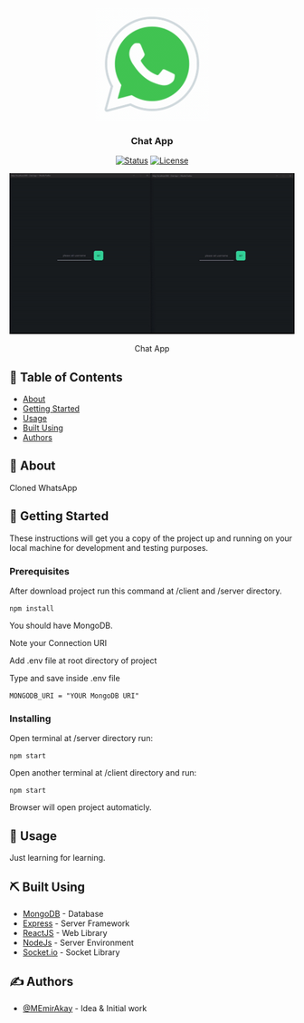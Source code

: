 <p align="center">
  <a href="" rel="noopener">
 <img width=200px height=200px src="./client/public/favicon.gif" alt="Project logo"></a>
</p>

<h3 align="center">Chat App</h3>

<div align="center">

[![Status](https://img.shields.io/badge/status-active-success.svg)]()
[![License](https://img.shields.io/badge/license-MIT-blue.svg)](/LICENSE)

</div>

<p align="center">
<img src="./img/chatapp.gif" alt="Project">
</p>

<p align="center"> Chat App
    <br> 
</p>

## 📝 Table of Contents

- [About](#about)
- [Getting Started](#getting_started)
- [Usage](#usage)
- [Built Using](#built_using)
- [Authors](#authors)


## 🧐 About <a name = "about"></a>

Cloned WhatsApp

## 🏁 Getting Started <a name = "getting_started"></a>

These instructions will get you a copy of the project up and running on your local machine for development and testing purposes. 

### Prerequisites

After download project run this command at /client and /server directory.

```
npm install
```

You should have MongoDB.

Note your Connection URI

Add .env file at root directory of project

Type and save inside .env file

```
MONGODB_URI = "YOUR MongoDB URI"
```

### Installing

Open terminal at /server directory run:

```
npm start
```

Open another terminal at /client directory and run:

```
npm start
```

Browser will open project automaticly.


## 🎈 Usage <a name="usage"></a>

Just learning for learning.

## ⛏️ Built Using <a name = "built_using"></a>

- [MongoDB](https://www.mongodb.com/) - Database
- [Express](https://expressjs.com/) - Server Framework
- [ReactJS](https://reactjs.org/) - Web Library
- [NodeJs](https://nodejs.org/en/) - Server Environment
- [Socket.io](https://socket.io/) - Socket Library

## ✍️ Authors <a name = "authors"></a>

- [@MEmirAkay](https://github.com/MEmirAkay) - Idea & Initial work

